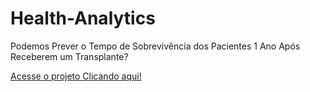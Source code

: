 # Health-Analytics
Podemos Prever o Tempo de Sobrevivência dos Pacientes 1 Ano Após Receberem um Transplante?

<a href="https://github.com/Wenceslau93/Health-Analytics/blob/main/index.html">Acesse o projeto Clicando aqui!</a>
